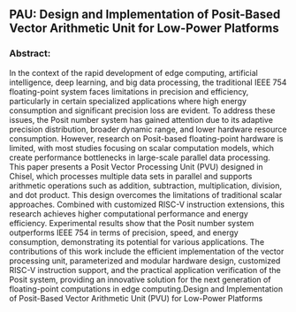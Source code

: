 ## PAU: Design and Implementation of Posit-Based Vector Arithmetic Unit for Low-Power Platforms
### Abstract:
In the context of the rapid development of edge computing, artificial intelligence, deep learning, and big data processing, the traditional IEEE 754 floating-point system faces limitations in precision and efficiency, particularly in certain specialized applications where high energy consumption and significant precision loss are evident. To address these issues, the Posit number system has gained attention due to its adaptive precision distribution, broader dynamic range, and lower hardware resource consumption. However, research on Posit-based floating-point hardware is limited, with most studies focusing on scalar computation models, which create performance bottlenecks in large-scale parallel data processing. This paper presents a Posit Vector Processing Unit (PVU) designed in Chisel, which processes multiple data sets in parallel and supports arithmetic operations such as addition, subtraction, multiplication, division, and dot product. This design overcomes the limitations of traditional scalar approaches. Combined with customized RISC-V instruction extensions, this research achieves higher computational performance and energy efficiency. Experimental results show that the Posit number system outperforms IEEE 754 in terms of precision, speed, and energy consumption, demonstrating its potential for various applications. The contributions of this work include the efficient implementation of the vector processing unit, parameterized and modular hardware design, customized RISC-V instruction support, and the practical application verification of the Posit system, providing an innovative solution for the next generation of floating-point computations in edge computing.Design and Implementation of Posit-Based Vector Arithmetic Unit (PVU) for Low-Power Platforms
